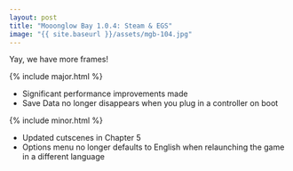 ```yaml
---
layout: post
title: "Mooonglow Bay 1.0.4: Steam & EGS"
image: "{{ site.baseurl }}/assets/mgb-104.jpg"
---
```

Yay, we have more frames!

{% include major.html %}
- Significant performance improvements made
- Save Data no longer disappears when you plug in a controller on boot

{% include minor.html %}
- Updated cutscenes in Chapter 5
- Options menu no longer defaults to English when relaunching the game in a different language